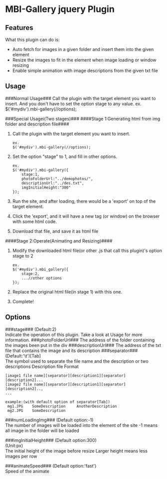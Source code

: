 # MBI-Gallery jquery Plugin
## Features

What this plugin can do is:

 * Auto fetch for images in a given folder and insert them into the given element
 * Resize the images to fit in the element when image loading or window resizing
 * Enable simple animation with image descriptions from the given txt file

## Usage
###Normal Usage###
Call the plugin with the target element you want to insert.
And you don't have to set the option stage to any value.
	ex.
	$('#mydiv').mbi-gallery(//options);

###Special Usagei(Two stages)###
####Stage 1:Generating html from img folder and description file####
1.	Call the plugin with the target element you want to insert.

		ex. 
		$('#mydiv').mbi-gallery(//options);

2.	Set the option "stage" to 1, and fill in other options. 

		ex.   
		$('#mydiv').mbi-gallery({  
			stage:1,  
			photoFolderUrl:"../demophotos/",  
			descriptionUrl:"../des.txt",  
			imgInitialHeight:"300"  
		});  

3.	Run the site, and after loading, there would be a 'export' on top of the target element.
4.	Click the 'export', and it will have a new tag (or window) on the browser with some html code.
5.	Download that file, and save it as html file

####Stage 2:Operate(Animating and Resizing)####
1.	Modify the downloaded html file(or other .js that call this plugin)'s option stage to 2

		ex.  
		$('#mydiv').mbi_gallery({  
			stage:2,  
			...//other options  
		});  

2.	Replace the original html file(in stage 1) with this one.
3.	Complete!

## Options
###stage###
(Default:2)  
Indicate the operation of this plugin. Take a look at Usage for more information.
###photoFolderUrl###
The address of the folder containing the images been put in the div 
###descriptionUrl###
The address of the txt file that contains the image and its description
###separator###
(Default:'\t')[Tab]  
The symbol used to separate the file name and the description or two descriptions
Description file Format

    [image1 file name][separator][description1][separator][description2]...
	[image2 file name][separator][description1][separator][description2]..,
    ...
		    
    example:(with default option of separator[Tab])
     mg1.JPG	SomeDescription 	AnotherDescription
     mg2.JPG	SomeDescription

###numLoadingImg###
(Default option:-1)  
The number of images will be loaded into the element of the site
-1 means all image in the folder will be loaded

###imgInitialHeight###
(Default option:300)  
(Unit:px)  
The initial height of the image before resize
Larger height means less images per row

###animateSpeed###
(Default option:'fast')  
Speed of the animate
